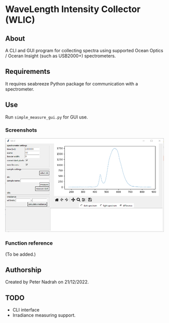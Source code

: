 # WaveLength Intensity Collector (WLIC)

## About

A CLI and GUI program for collecting spectra using supported Ocean Optics / Oceran Insight (such as USB2000+) spectrometers.

## Requirements

It requires seabreeze Python package for communication with a spectrometer.

## Use

Run `simple_measure_gui.py` for GUI use.

### Screenshots

![screenshot 1](docs/screen1.png)

### Function reference

(To be added.)

## Authorship
Created by Peter Nadrah on 21/12/2022.

## TODO
- CLI interface
- Irradiance measuring support.